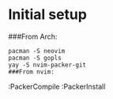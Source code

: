 # Initial setup
###From Arch:
```
pacman -S neovim
pacman -S gopls
yay -S nvim-packer-git
###From nvim:
```
:PackerCompile
:PackerInstall
